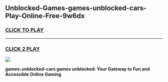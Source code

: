
## Unblocked-Games-games-unblocked-cars-Play-Online-Free-9w6dx
<h3>
<a href="https://premium76.site?title=games-unblocked-cars&ref=26A">CLICK TO PLAY</a></h3>
<hr>

<h3>
<a href="https://premium76.site?title=games-unblocked-cars&ref=26A">CLICK 2 PLAY</a>
  
</h3>

<a href="https://premium76.site?title=games-unblocked-cars&ref=26A"><img src="https://clearcache.store/games.png"></a>


**games-unblocked-cars games unblocked: Your Gateway to Fun and Accessible Online Gaming**
